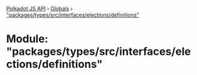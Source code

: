 [Polkadot JS API](../README.md) › [Globals](../globals.md) › ["packages/types/src/interfaces/elections/definitions"](_packages_types_src_interfaces_elections_definitions_.md)

# Module: "packages/types/src/interfaces/elections/definitions"


